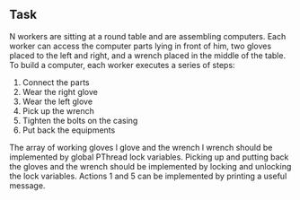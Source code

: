 ## Task
N workers are sitting at a round table and are assembling computers. 
Each worker can access the computer parts lying in front of him, two gloves placed to the left and right, and a wrench placed in the middle of the table.
To build a computer, each worker executes a series of steps:
1. Connect the parts
2. Wear the right glove
3. Wear the left glove
4. Pick up the wrench
5. Tighten the bolts on the casing
6. Put back the equipments

The array of working gloves l glove and the wrench l wrench should be implemented by global PThread lock variables. 
Picking up and putting back the gloves and the wrench should be implemented by locking and unlocking the lock variables.
Actions 1 and 5 can be implemented by printing a useful message.
